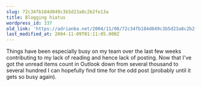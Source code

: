```yaml
---
slug: 72c34fb184d049c3b5d23a8c2b2fe13a
title: Blogging hiatus
wordpress_id: 337
old_link: 'https://adrianba.net/2004/11/08/72c34fb184d049c3b5d23a8c2b2fe13a/'
last_modified_at: 2004-11-09T01:11:05.000Z
---
```


Things have been especially busy on my team over the last few
weeks contributing to my lack of reading and hence lack of posting.
Now that I've got the unread items count in Outlook down from
several thousand to several hundred I can hopefully find time for
the odd post (probably until it gets so busy again).
